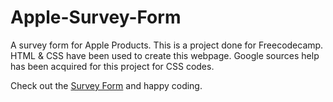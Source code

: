 # Apple-Survey-Form
A survey form for Apple Products. This is a project done for Freecodecamp.
HTML & CSS have been used to create this webpage. Google sources help has been acquired for this project for CSS codes.

Check out the [Survey Form](https://101010coder.github.io/Apple-Survey-Form) and happy coding.
